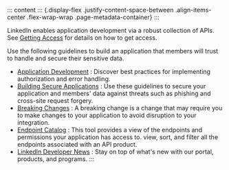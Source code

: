 ::: content
::: {.display-flex .justify-content-space-between .align-items-center .flex-wrap-wrap .page-metadata-container}
:::

LinkedIn enables application development via a robust collection of
APIs. See [Getting Access](../../authentication/getting-access) for
details on how to get access.

Use the following guidelines to build an application that members will
trust to handle and secure their sensitive data.

-   [Application Development](application-development) : Discover best
    practices for implementing authorization and error handling.
-   [Building Secure Applications](secure-applications) : Use these
    guidelines to secure your application and members\' data against
    threats such as phishing and cross-site request forgery.
-   [Breaking Changes](../../breaking-change-policy) : A breaking change
    is a change that may require you to make changes to your application
    to avoid disruption to your integration.
-   [Endpoint
    Catalog](https://www.linkedin.com/developers/news/featured-updates/introducing-the-api-product-endpoint-catalog)
    : This tool provides a view of the endpoints and permissions your
    application has access to. view, sort, and filter all the endpoints
    associated with an API product.
-   [LinkedIn Developer
    News](https://www.linkedin.com/content/developers/news) : Stay on
    top of what's new with our portal, products, and programs.
:::
